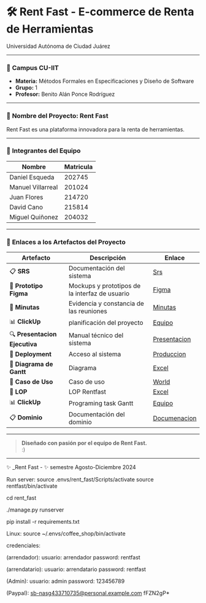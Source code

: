 # 🛠️ Rent Fast - E-commerce de Renta de Herramientas

Universidad Autónoma de Ciudad Juárez

---

### 📍 **Campus CU-IIT**

- **Materia:** Métodos Formales en Especificaciones y Diseño de Software
- **Grupo:** 1
- **Profesor:** Benito Alán Ponce Rodríguez

---

### 🚀 **Nombre del Proyecto: Rent Fast**

Rent Fast es una plataforma innovadora para la renta de herramientas.

---

### 👥 **Integrantes del Equipo**

| **Nombre**          | **Matricula**                 |
|---------------------|-------------------------|
| Daniel Esqueda       | 202745 |
| Manuel Villarreal    | 201024   |
| Juan Flores          | 214720     |
| David Cano           | 215814          |
| Miguel Quiñonez      | 204032                   |

---

### 📎 **Enlaces a los Artefactos del Proyecto**

| **Artefacto**                   | **Descripción**                                      | **Enlace**                    |
|---------------------------------|------------------------------------------------------|-------------------------------|
| 📋 **SRS**   | Documentación del sistema              | [Srs](https://docs.google.com/document/d/1MSJsYhJsnVobpuSjp5Xx6Lbikcus04KRX32SIODuzjg/edit)               |
| 🎨 **Prototipo Figma**      | Mockups y prototipos de la interfaz de usuario      | [Figma](https://www.figma.com/design/DqNMLt1DgTEDr58qPcCsJR/Untitled?node-id=0-1&t=hnDtHx7WwXxb9cOy-1)                  |
| 📝 **Minutas**             | Evidencia y constancia de las reuniones                   | [Minutas](https://docs.google.com/document/d/10AW_PeDBsyLUgOTcz1H-SXzR4rqp2D-brmx5MBfgak4/edit)                   |
| 📊 **ClickUp**         | planificación del proyecto              | [Equipo](https://app.clickup.com/9011196981/v/li/901104714215)                     |
| 🔍 **Presentacion Ejecutiva**     | Manual técnico del sistema                            | [Presentacion](https://docs.google.com/presentation/d/1HG1plcm2fi8WrhMR_xxK0vFT4hqbWSCDsdASkHXe8d8/edit?usp=drive_open&ouid=0)            |
| 🔗 **Deployment**             | Acceso al sistema                   | [Produccion](https://rentfast.live/)                   |
| 🔗 **Diagrama de Gantt**             | Diagrama                   | [Excel](https://alumnosuacj-my.sharepoint.com/:x:/g/personal/al214720_alumnos_uacj_mx/EbK-gQDheoRDii-Ij9QbU0MB7bxXEGIa1FOWTC5etZafVQ?e=wkDc5L )                   |
| 🔗 **Caso de Uso**             | Caso de uso                   | [World](https://docs.google.com/document/d/1A6KYdG0eG6XtxhBEghS4FSh59YGc_fzoYsPU8UY18Gs/edit?usp=sharing)                   |
| 🔗 **LOP**             | LOP Rentfast                   | [Excel](https://docs.google.com/spreadsheets/d/10TVIGTao-HNS1O8hR-kylg5nKtoe0EEAW4MW8teMSTc/edit?usp=sharing)                   |
| 📊 **ClickUp**         | Programing task Gantt              | [Equipo](https://app.clickup.com/9011548244/v/li/901106282701)                     |
| 📋 **Dominio**   | Documentación del dominio            | [Documenacion](https://docs.google.com/document/d/1Vl7ueZ5hsXziPJTrkL4wLrr6eUPZtXWD/edit)               |
---

> **Diseñado con pasión por el equipo de Rent Fast.**  
> :)

---

✨ _Rent Fast - ✨ semestre Agosto-Diciembre 2024

Run server:
source .envs/rent_fast/Scripts/activate
source rentfast/bin/activate

cd rent_fast

./manage.py runserver

pip install -r requirements.txt
 
 Linux:
 source ~/.envs/coffee_shop/bin/activate

 credenciales:

(arrendador):
usuario:
arrendador
password:
rentfast

(arrendatario):
usuario:
arrendatario
password:
rentfast

(Admin):
usuario:
admin
password:
123456789

(Paypal):
sb-nasg433710735@personal.example.com
fFZN2gP*